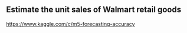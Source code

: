 Estimate the unit sales of Walmart retail goods
-------
https://www.kaggle.com/c/m5-forecasting-accuracy
